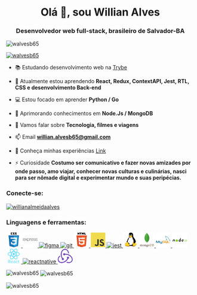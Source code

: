 <h1 align="center">Olá 👋, sou Willian Alves</h1>
<h3 align="center"> Desenvolvedor web full-stack, brasileiro de Salvador-BA </h3>

<p align="left"> <img src="https://komarev.com/ghpvc/?username=walvesb65&label=Visualiza%C3%A7%C3%B5es%20de%20perfil&color=0e75b6&style=flat" alt="walvesb65" /> </p>

<p align="left"> <a href="https://github.com/ryo-ma/github-profile-trophy"><img src="https://github-profile-trophy.vercel.app/?username=walvesb65" alt="walvesb65" /></a> </p>

- 📚 Estudando desenvolvimento web na [Trybe](https://www.betrybe.com/)

- 🌱 Atualmente estou aprendendo **React, Redux, ContextAPI, Jest, RTL, CSS e desenvolvimento Back-end**

- 💻 Estou focado em aprender **Python / Go**

- 🤝 Aprimorando conhecimentos em **Node.Js / MongoDB**

- 💬 Vamos falar sobre **Tecnologia, filmes e viagens**

- 📫 Email **willian.alvesb65@gmail.com**

- 📄 Conheça minhas experiências [Link](https://url.gratis/L5AyBB)

- ⚡ Curiosidade **Costumo ser comunicativo e fazer novas amizades por onde passo, amo viajar, conhecer novas culturas e culinárias, nasci para ser nômade digital e experimentar mundo e suas peripécias.**

<h3 align="left">Conecte-se:</h3>
<p align="left">
<a href="https://linkedin.com/in/willianalmeidaalves" target="blank"><img align="center" src="https://raw.githubusercontent.com/rahuldkjain/github-profile-readme-generator/master/src/images/icons/Social/linked-in-alt.svg" alt="willianalmeidaalves" height="30" width="40" /></a>
</p>

<h3 align="left">Linguagens e ferramentas:</h3>
<p align="left"> <a href="https://www.w3schools.com/css/" target="_blank"> <img src="https://raw.githubusercontent.com/devicons/devicon/master/icons/css3/css3-original-wordmark.svg" alt="css3" width="40" height="40"/> </a> <a href="https://expressjs.com" target="_blank"> <img src="https://raw.githubusercontent.com/devicons/devicon/master/icons/express/express-original-wordmark.svg" alt="express" width="40" height="40"/> </a> <a href="https://www.figma.com/" target="_blank"> <img src="https://www.vectorlogo.zone/logos/figma/figma-icon.svg" alt="figma" width="40" height="40"/> </a> <a href="https://git-scm.com/" target="_blank"> <img src="https://www.vectorlogo.zone/logos/git-scm/git-scm-icon.svg" alt="git" width="40" height="40"/> </a> <a href="https://www.w3.org/html/" target="_blank"> <img src="https://raw.githubusercontent.com/devicons/devicon/master/icons/html5/html5-original-wordmark.svg" alt="html5" width="40" height="40"/> </a> <a href="https://developer.mozilla.org/en-US/docs/Web/JavaScript" target="_blank"> <img src="https://raw.githubusercontent.com/devicons/devicon/master/icons/javascript/javascript-original.svg" alt="javascript" width="40" height="40"/> </a> <a href="https://jestjs.io" target="_blank"> <img src="https://www.vectorlogo.zone/logos/jestjsio/jestjsio-icon.svg" alt="jest" width="40" height="40"/> </a> <a href="https://www.linux.org/" target="_blank"> <img src="https://raw.githubusercontent.com/devicons/devicon/master/icons/linux/linux-original.svg" alt="linux" width="40" height="40"/> </a> <a href="https://www.mongodb.com/" target="_blank"> <img src="https://raw.githubusercontent.com/devicons/devicon/master/icons/mongodb/mongodb-original-wordmark.svg" alt="mongodb" width="40" height="40"/> </a> <a href="https://www.mysql.com/" target="_blank"> <img src="https://raw.githubusercontent.com/devicons/devicon/master/icons/mysql/mysql-original-wordmark.svg" alt="mysql" width="40" height="40"/> </a> <a href="https://nodejs.org" target="_blank"> <img src="https://raw.githubusercontent.com/devicons/devicon/master/icons/nodejs/nodejs-original-wordmark.svg" alt="nodejs" width="40" height="40"/> </a> <a href="https://reactjs.org/" target="_blank"> <img src="https://raw.githubusercontent.com/devicons/devicon/master/icons/react/react-original-wordmark.svg" alt="react" width="40" height="40"/> </a> <a href="https://reactnative.dev/" target="_blank"> <img src="https://reactnative.dev/img/header_logo.svg" alt="reactnative" width="40" height="40"/> </a> <a href="https://redux.js.org" target="_blank"> <img src="https://raw.githubusercontent.com/devicons/devicon/master/icons/redux/redux-original.svg" alt="redux" width="40" height="40"/> </a> </p>

<p><img align="left" src="https://github-readme-stats.vercel.app/api/top-langs?username=walvesb65&show_icons=true&theme=dracula&locale=en&layout=compact" alt="walvesb65" /></p>

<p>&nbsp;<img align="center" src="https://github-readme-stats.vercel.app/api?username=walvesb65&show_icons=true&theme=dracula&locale=en" alt="walvesb65" /></p>

<p><img align="center" src="https://github-readme-streak-stats.herokuapp.com/?user=walvesb65&theme=dark" alt="walvesb65" /></p>
